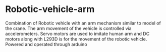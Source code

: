 # Robotic-vehicle-arm
Combination of Robotic vehicle with an arm mechanism similar to model of the crane. The arm movement of the vehicle is controlled via accelerometers. Servo motors are used to imitate human arm and DC motors along with L293D is for the movement of the robotic vehicle. Powered and operated through arduino

